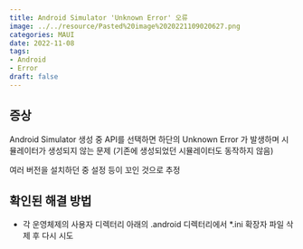 ```yaml
---
title: Android Simulator 'Unknown Error' 오류
image: ../../resource/Pasted%20image%2020221109020627.png
categories: MAUI
date: 2022-11-08
tags:
- Android
- Error
draft: false
---
```


## 증상

Android Simulator 생성 중 API를 선택하면 하단의 Unknown Error 가 발생하며
시뮬레이터가 생성되지 않는 문제 (기존에 생성되었던 시뮬레이터도 동작하지 않음)

여러 버전을 설치하던 중 설정 등이 꼬인 것으로 추정

## 확인된 해결 방법

- 각 운영체제의 사용자 디렉터리 아래의 .android 디렉터리에서 *.ini 확장자 파일
  삭제 후 다시 시도
